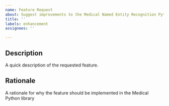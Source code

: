 ```yaml
---
name: Feature Request
about: Suggest improvements to the Medical Named Entity Recognition Python library
title: ''
labels: enhancement
assignees: ''

---
```


## Description

A quick description of the requested feature.

## Rationale

A rationale for why the feature should be implemented in the Medical Python library
